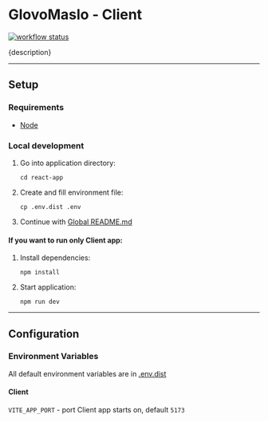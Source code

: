 # GlovoMaslo - Client

[![workflow status](https://github.com/KISiM-AGH/projekt-zaliczeniowy-maselniczka/actions/workflows/client.yml/badge.svg)](https://github.com/KISiM-AGH/projekt-zaliczeniowy-maselniczka/tree/master/src/client)

{description}

---

## Setup

### Requirements
* [Node](https://nodejs.org/en)

### Local development
1. Go into application directory:
   ```shell
   cd react-app
   ```
2. Create and fill environment file:
   ```shell
   cp .env.dist .env
   ```
3. Continue with [Global README.md](../../README.md)

#### If you want to run only Client app:
1. Install dependencies:
   ```shell
   npm install
   ```
2. Start application:
   ```shell
   npm run dev
   ```

---

## Configuration

### Environment Variables

All default environment variables are in [.env.dist](react-app/.env.dist)

#### Client

`VITE_APP_PORT` - port Client app starts on, default `5173`
